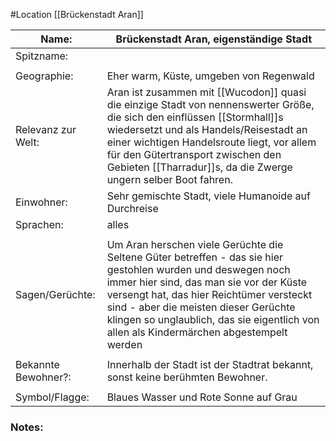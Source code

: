 #Location [[Brückenstadt Aran]]

| Name:               | Brückenstadt Aran, eigenständige Stadt                                                                                                                                                                                                                                                                                                             |
| ------------------- | -------------------------------------------------------------------------------------------------------------------------------------------------------------------------------------------------------------------------------------------------------------------------------------------------------------------------------------------------- |
| Spitzname:          |                                                                                                                                                                                                                                                                                                                                                    |
|                     |                                                                                                                                                                                                                                                                                                                                                    |
| Geographie:         | Eher warm, Küste, umgeben von Regenwald                                                                                                                                                                                                                                                                                                            |
| Relevanz zur Welt:  | Aran ist zusammen mit [[Wucodon]] quasi die einzige Stadt von nennenswerter Größe, die sich den einflüssen [[Stormhall]]s wiedersetzt und als Handels/Reisestadt an einer wichtigen Handelsroute liegt, vor allem für den Gütertransport zwischen den Gebieten [[Tharradur]]s, da die Zwerge ungern selber Boot fahren. |
| Einwohner:          | Sehr gemischte Stadt, viele Humanoide auf Durchreise                                                                                                                                                                                                                                                                                               |
| Sprachen:           | alles                                                                                                                                                                                                                                                                                                                                              |
|                     |                                                                                                                                                                                                                                                                                                                                                    |
| Sagen/Gerüchte:     | Um Aran herschen viele Gerüchte die Seltene Güter betreffen - das sie hier gestohlen wurden und deswegen noch immer hier sind, das man sie vor der Küste versengt hat, das hier Reichtümer versteckt sind - aber die meisten dieser Gerüchte klingen so unglaublich, das sie eigentlich von allen als Kindermärchen abgestempelt werden            |
|                     |                                                                                                                                                                                                                                                                                                                                                    |
| Bekannte Bewohner?: | Innerhalb der Stadt ist der  Stadtrat bekannt, sonst keine berühmten Bewohner.                                                                                                                                                                                                                                                                     |
|                     |                                                                                                                                                                                                                                                                                                                                                    |
| Symbol/Flagge:      | Blaues Wasser und Rote Sonne auf Grau                                                                                                                                                                                                                                                                                                              |
### Notes: